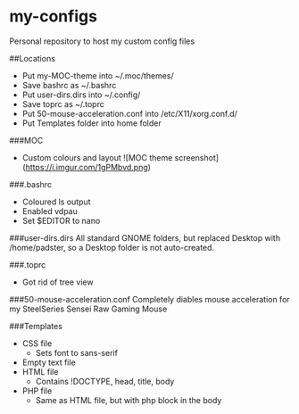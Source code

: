 # my-configs
Personal repository to host my custom config files

##Locations
* Put my-MOC-theme into ~/.moc/themes/
* Save bashrc as ~/.bashrc
* Put user-dirs.dirs into ~/.config/
* Save toprc as ~/.toprc
* Put 50-mouse-acceleration.conf into /etc/X11/xorg.conf.d/ 
* Put Templates folder into home folder

###MOC
* Custom colours and layout
![MOC theme screenshot]
(https://i.imgur.com/1gPMbvd.png)

###.bashrc
* Coloured ls output
* Enabled vdpau
* Set $EDITOR to nano

###user-dirs.dirs
All standard GNOME folders, but replaced Desktop with /home/padster, so a Desktop folder is not auto-created.

###.toprc
* Got rid of tree view

###50-mouse-acceleration.conf
Completely diables mouse acceleration for my SteelSeries Sensei Raw Gaming Mouse

###Templates
* CSS file
  * Sets font to sans-serif
* Empty text file
* HTML file
  * Contains !DOCTYPE, head, title, body
* PHP file
  * Same as HTML file, but with php block in the body
